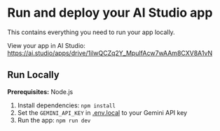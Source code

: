 # Run and deploy your AI Studio app

This contains everything you need to run your app locally.

View your app in AI Studio: https://ai.studio/apps/drive/1ilwQCZq2Y_MpulfAcw7wAAm8CXV8A1vN

## Run Locally

**Prerequisites:**  Node.js


1. Install dependencies:
   `npm install`
2. Set the `GEMINI_API_KEY` in [.env.local](.env.local) to your Gemini API key
3. Run the app:
   `npm run dev`
